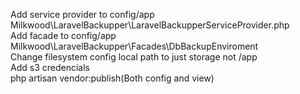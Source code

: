 Add service provider to config/app Milkwood\LaravelBackupper\LaravelBackupperServiceProvider.php <br>
Add facade to config/app Milkwood\LaravelBackupper\Facades\DbBackupEnviroment <br>
Change filesystem config local path to just storage not /app <br>
Add s3 credencials <br>
php artisan vendor:publish(Both config and view) <br>